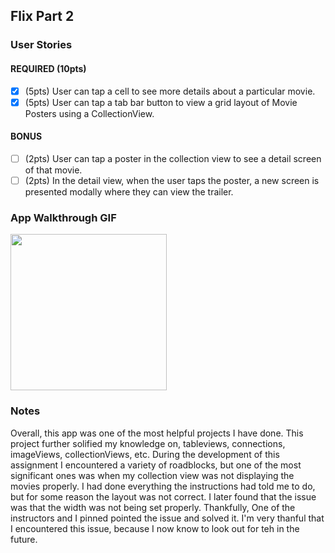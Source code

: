
## Flix Part 2

### User Stories

#### REQUIRED (10pts)
- [x] (5pts) User can tap a cell to see more details about a particular movie.
- [x] (5pts) User can tap a tab bar button to view a grid layout of Movie Posters using a CollectionView.

#### BONUS
- [ ] (2pts) User can tap a poster in the collection view to see a detail screen of that movie.
- [ ] (2pts) In the detail view, when the user taps the poster, a new screen is presented modally where they can view the trailer.

### App Walkthrough GIF


<img src="https://recordit.co/y9NB3FbgwJ" width=250><br>

### Notes
Overall, this app was one of the most helpful projects I have done. This project further solified my knowledge on, tableviews, connections, imageViews, collectionViews, etc. During the development of this assignment I encountered a variety of roadblocks, but one of the most significant ones was when my collection view was not displaying the movies properly. I had done everything the instructions had told me to do, but for some reason the layout was not correct. I later found that the issue was that the width was not being set properly. Thankfully, One of the instructors and I pinned pointed the issue and solved it. I'm very thanful that I encountered this issue, because I now know to look out for teh in the future. 
